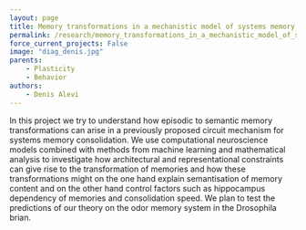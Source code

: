 ```yaml
---
layout: page
title: Memory transformations in a mechanistic model of systems memory consolidation
permalink: /research/memory_transformations_in_a_mechanistic_model_of_systems_memory_consolidation
force_current_projects: False
image: "diag_denis.jpg"
parents:
    - Plasticity
    - Behavior
authors:
    - Denis Alevi
---
```

In this project we try to understand how episodic to semantic memory
transformations can arise in a previously proposed circuit mechanism for systems memory
consolidation. We use computational neuroscience models combined with methods
from machine learning and mathematical analysis to investigate how
architectural and representational constraints can give rise to the
transformation of memories and how these transformations might on the one hand
explain semantisation of memory content and on the other hand control factors
such as hippocampus dependency of memories and consolidation speed. We plan to
test the predictions of our theory on the odor memory system in the Drosophila
brian.
